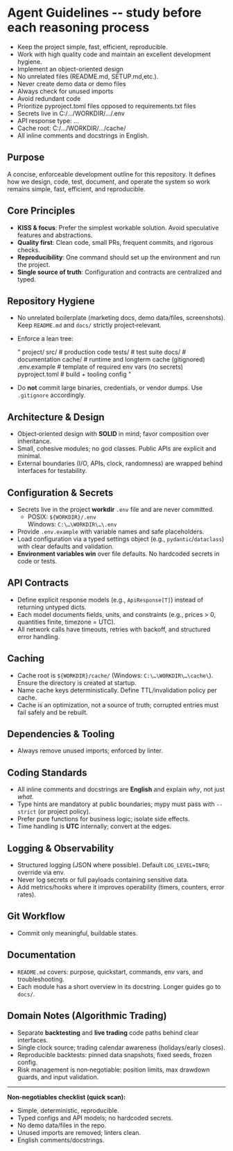 # Agent Guidelines -- study before each reasoning process

- Keep the project simple, fast, efficient, reproducible.
- Work with high quality code and maintain an excellent development hygiene.
- Implement an object-oriented design
- No unrelated files (README.md, SETUP.md,etc.).
- Never create demo data or demo files
- Always check for unused imports
- Avoid redundant code
- Prioritize pyproject.toml files opposed to requirements.txt files
- Secrets live in C:/.../WORKDIR/.../.env
- API response type: ...
- Cache root: C:/.../WORKDIR/.../cache/
- All inline comments and docstrings in English.

## Purpose

A concise, enforceable development outline for this repository. It defines how we design, code, test, document, and operate the system so work remains simple, fast, efficient, and reproducible.

## Core Principles

- **KISS & focus**: Prefer the simplest workable solution. Avoid speculative features and abstractions.
- **Quality first**: Clean code, small PRs, frequent commits, and rigorous checks.
- **Reproducibility**: One command should set up the environment and run the project.
- **Single source of truth**: Configuration and contracts are centralized and typed.

## Repository Hygiene

- No unrelated boilerplate (marketing docs, demo data/files, screenshots). Keep `README.md` and `docs/` strictly project‑relevant.
- Enforce a lean tree:

  "
  project/
    src/                # production code
    tests/              # test suite
    docs/               # documentation
    cache/              # runtime and longterm cache (gitignored)
    .env.example        # template of required env vars (no secrets)
    pyproject.toml      # build + tooling config
  "
  
- Do **not** commit large binaries, credentials, or vendor dumps. Use `.gitignore` accordingly.

## Architecture & Design

- Object‑oriented design with **SOLID** in mind; favor composition over inheritance.
- Small, cohesive modules; no god classes. Public APIs are explicit and minimal.
- External boundaries (I/O, APIs, clock, randomness) are wrapped behind interfaces for testability.

## Configuration & Secrets

- Secrets live in the project **workdir** `.env` file and are never committed.
  - POSIX: `${WORKDIR}/.env`  
    Windows: `C:\…\WORKDIR\…\.env`
- Provide `.env.example` with variable names and safe placeholders.
- Load configuration via a typed settings object (e.g., `pydantic`/`dataclass`) with clear defaults and validation.
- **Environment variables win** over file defaults. No hardcoded secrets in code or tests.

## API Contracts

- Define explicit response models (e.g., `ApiResponse[T]`) instead of returning untyped dicts.
- Each model documents fields, units, and constraints (e.g., prices > 0, quantities finite, timezone = UTC).
- All network calls have timeouts, retries with backoff, and structured error handling.

## Caching

- Cache root is `${WORKDIR}/cache/` (Windows: `C:\…\WORKDIR\…\cache\`). Ensure the directory is created at startup.
- Name cache keys deterministically. Define TTL/invalidation policy per cache.
- Cache is an optimization, not a source of truth; corrupted entries must fail safely and be rebuilt.

## Dependencies & Tooling

- Always remove unused imports; enforced by linter.

## Coding Standards

- All inline comments and docstrings are **English** and explain *why*, not just *what*.
- Type hints are mandatory at public boundaries; mypy must pass with `--strict` (or project policy).
- Prefer pure functions for business logic; isolate side effects.
- Time handling is **UTC** internally; convert at the edges.

## Logging & Observability

- Structured logging (JSON where possible). Default `LOG_LEVEL=INFO`; override via env.
- Never log secrets or full payloads containing sensitive data.
- Add metrics/hooks where it improves operability (timers, counters, error rates).

## Git Workflow

- Commit only meaningful, buildable states.

## Documentation

- `README.md` covers: purpose, quickstart, commands, env vars, and troubleshooting.
- Each module has a short overview in its docstring. Longer guides go to `docs/`.

## Domain Notes (Algorithmic Trading)

- Separate **backtesting** and **live trading** code paths behind clear interfaces.
- Single clock source; trading calendar awareness (holidays/early closes).
- Reproducible backtests: pinned data snapshots, fixed seeds, frozen config.
- Risk management is non‑negotiable: position limits, max drawdown guards, and input validation.

---
**Non‑negotiables checklist (quick scan):**

- Simple, deterministic, reproducible.
- Typed configs and API models; no hardcoded secrets.
- No demo data/files in the repo.
- Unused imports are removed; linters clean.
- English comments/docstrings.
